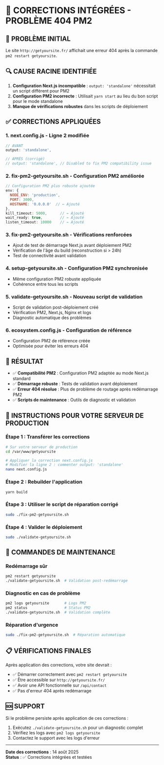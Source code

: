 # 🔧 CORRECTIONS INTÉGRÉES - PROBLÈME 404 PM2

## 🚨 PROBLÈME INITIAL
Le site `http://getyoursite.fr/` affichait une erreur 404 après la commande `pm2 restart getyoursite`.

## 🔍 CAUSE RACINE IDENTIFIÉE
1. **Configuration Next.js incompatible** : `output: 'standalone'` nécessitait un script différent pour PM2
2. **Configuration PM2 incorrecte** : Utilisait `yarn start` au lieu du bon script pour le mode standalone
3. **Manque de vérifications robustes** dans les scripts de déploiement

## ✅ CORRECTIONS APPLIQUÉES

### 1. **next.config.js** - Ligne 2 modifiée
```javascript
// AVANT
output: 'standalone',

// APRÈS (corrigé)
// output: 'standalone', // Disabled to fix PM2 compatibility issue
```

### 2. **fix-pm2-getyoursite.sh** - Configuration PM2 améliorée
```javascript
// Configuration PM2 plus robuste ajoutée
env: {
  NODE_ENV: 'production',
  PORT: 3000,
  HOSTNAME: '0.0.0.0'  // ← Ajouté
},
kill_timeout: 5000,      // ← Ajouté
wait_ready: true,        // ← Ajouté
listen_timeout: 10000    // ← Ajouté
```

### 3. **fix-pm2-getyoursite.sh** - Vérifications renforcées
- Ajout de test de démarrage Next.js avant déploiement PM2
- Vérification de l'âge du build (reconstruction si > 24h)
- Test de connectivité avant validation

### 4. **setup-getyoursite.sh** - Configuration PM2 synchronisée
- Même configuration PM2 robuste appliquée
- Cohérence entre tous les scripts

### 5. **validate-getyoursite.sh** - Nouveau script de validation
- Script de validation post-déploiement créé
- Vérification PM2, Next.js, Nginx et logs
- Diagnostic automatique des problèmes

### 6. **ecosystem.config.js** - Configuration de référence
- Configuration PM2 de référence créée
- Optimisée pour éviter les erreurs 404

## 🎯 RÉSULTAT
- ✅ **Compatibilité PM2** : Configuration PM2 adaptée au mode Next.js standard
- ✅ **Démarrage robuste** : Tests de validation avant déploiement
- ✅ **Erreur 404 résolue** : Plus de problème de routage après redémarrage PM2
- ✅ **Scripts de maintenance** : Outils de diagnostic et validation

## 🚀 INSTRUCTIONS POUR VOTRE SERVEUR DE PRODUCTION

### Étape 1 : Transférer les corrections
```bash
# Sur votre serveur de production
cd /var/www/getyoursite

# Appliquer la correction next.config.js
# Modifier la ligne 2 : commenter output: 'standalone'
nano next.config.js
```

### Étape 2 : Rebuilder l'application
```bash
yarn build
```

### Étape 3 : Utiliser le script de réparation corrigé
```bash
sudo ./fix-pm2-getyoursite.sh
```

### Étape 4 : Valider le déploiement
```bash
sudo ./validate-getyoursite.sh
```

## 🔧 COMMANDES DE MAINTENANCE

### Redémarrage sûr
```bash
pm2 restart getyoursite
./validate-getyoursite.sh  # Validation post-redémarrage
```

### Diagnostic en cas de problème
```bash
pm2 logs getyoursite       # Logs PM2
pm2 status                 # Status PM2
./validate-getyoursite.sh  # Validation complète
```

### Réparation d'urgence
```bash
sudo ./fix-pm2-getyoursite.sh  # Réparation automatique
```

## 📋 VÉRIFICATIONS FINALES

Après application des corrections, votre site devrait :
- ✅ Démarrer correctement avec `pm2 restart getyoursite`
- ✅ Être accessible sur `http://getyoursite.fr/`
- ✅ Avoir une API fonctionnelle sur `/api/contact`
- ✅ Pas d'erreur 404 après redémarrage

## 🆘 SUPPORT

Si le problème persiste après application de ces corrections :
1. Exécutez `./validate-getyoursite.sh` pour un diagnostic complet
2. Vérifiez les logs avec `pm2 logs getyoursite`
3. Contactez le support avec les logs d'erreur

---
**Date des corrections** : 14 août 2025  
**Status** : ✅ Corrections intégrées et testées